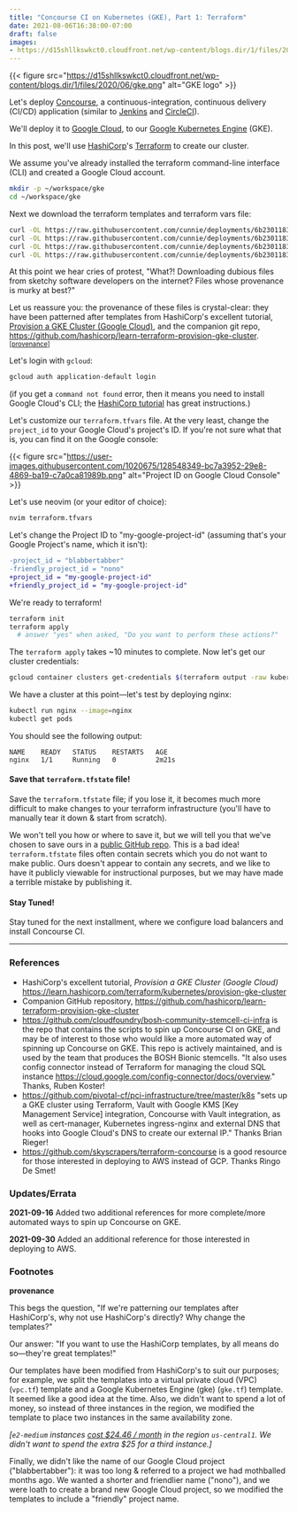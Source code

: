 ```yaml
---
title: "Concourse CI on Kubernetes (GKE), Part 1: Terraform"
date: 2021-08-06T16:38:00-07:00
draft: false
images:
- https://d15shllkswkct0.cloudfront.net/wp-content/blogs.dir/1/files/2020/06/gke.png
---
```


{{< figure src="https://d15shllkswkct0.cloudfront.net/wp-content/blogs.dir/1/files/2020/06/gke.png" alt="GKE logo" >}}

Let's deploy [Concourse](https://concourse-ci.org/), a continuous-integration,
continuous delivery (CI/CD) application (similar to
[Jenkins](https://www.jenkins.io/) and [CircleCI](https://circleci.com/)).

We'll deploy it to [Google Cloud](https://console.cloud.google.com/), to our
[Google Kubernetes Engine](https://cloud.google.com/kubernetes-engine) (GKE).

In this post, we'll use [HashiCorp](https://www.hashicorp.com/)'s
[Terraform](https://www.hashicorp.com/products/terraform) to create our cluster.

We assume you've already installed the terraform command-line interface (CLI)
and created a Google Cloud account.

```bash
mkdir -p ~/workspace/gke
cd ~/workspace/gke
```

Next we download the terraform templates and terraform vars file:

```bash
curl -OL https://raw.githubusercontent.com/cunnie/deployments/6b230118399f4326094b4d60e21cda32e8c6f321/terraform/gcp/gke/gke.tf
curl -OL https://raw.githubusercontent.com/cunnie/deployments/6b230118399f4326094b4d60e21cda32e8c6f321/terraform/gcp/gke/vpc.tf
curl -OL https://raw.githubusercontent.com/cunnie/deployments/6b230118399f4326094b4d60e21cda32e8c6f321/terraform/gcp/gke/terraform.tfvars
curl -OL https://raw.githubusercontent.com/cunnie/deployments/6b230118399f4326094b4d60e21cda32e8c6f321/terraform/gcp/gke/outputs.tf
```

At this point we hear cries of protest, "What?! Downloading dubious files
from sketchy software developers on the internet? Files whose provenance is
murky at best?"

Let us reassure you: the provenance of these files is crystal-clear: they have
been patterned after templates from HashiCorp's excellent tutorial, [Provision a
GKE Cluster (Google
Cloud)](https://learn.hashicorp.com/terraform/kubernetes/provision-gke-cluster),
and the companion git repo,
<https://github.com/hashicorp/learn-terraform-provision-gke-cluster>.
<sup>[[provenance](#provenance)]</sup>

Let's login with `gcloud`:

```bash
gcloud auth application-default login
```

(if you get a `command not found` error, then it means you need to install
Google Cloud's CLI; the [HashiCorp
tutorial](https://learn.hashicorp.com/tutorials/terraform/gke) has great
instructions.)

Let's customize our `terraform.tfvars` file. At the very least, change the
`project_id` to your Google Cloud's project's ID. If you're not sure what that
is, you can find it on the Google console:

{{< figure src="https://user-images.githubusercontent.com/1020675/128548349-bc7a3952-29e8-4869-ba19-c7a0ca81989b.png" alt="Project ID on Google Cloud Console" >}}

Let's use neovim (or your editor of choice):

```bash
nvim terraform.tfvars
```

Let's change the Project ID to "my-google-project-id" (assuming that's your
Google Project's name, which it isn't):

```diff
-project_id = "blabbertabber"
-friendly_project_id = "nono"
+project_id = "my-google-project-id"
+friendly_project_id = "my-google-project-id"
```

We're ready to terraform!

```bash
terraform init
terraform apply
  # answer "yes" when asked, "Do you want to perform these actions?"
```

The `terraform apply` takes ~10 minutes to complete. Now let's get our cluster
credentials:

```bash
gcloud container clusters get-credentials $(terraform output -raw kubernetes_cluster_name) --zone $(terraform output -raw zone)
```

We have a cluster at this point—let's test by deploying nginx:

```bash
kubectl run nginx --image=nginx
kubectl get pods
```

You should see the following output:

```
NAME    READY   STATUS    RESTARTS   AGE
nginx   1/1     Running   0          2m21s
```

#### Save that `terraform.tfstate` file!

Save the `terraform.tfstate` file; if you lose it, it becomes much more
difficult to make changes to your terraform infrastructure (you'll have to
manually tear it down & start from scratch).

We won't tell you how or where to save it, but we will tell you that we've
chosen to save ours in a [public GitHub
repo](https://github.com/cunnie/deployments/blob/551509bd1cbf2f62de8fca3a3f6cbf0f5a0ec976/terraform/gcp/gke/terraform.tfstate).
This is a bad idea! `terraform.tfstate` files often contain secrets which you do
not want to make public. Ours doesn't appear to contain any secrets, and we like
to have it publicly viewable for instructional purposes, but we may have made a
terrible mistake by publishing it.

#### Stay Tuned!

Stay tuned for the next installment, where we configure load balancers and
install Concourse CI.

---

### References

- HashiCorp's excellent tutorial, _Provision a GKE Cluster (Google Cloud)_
  <https://learn.hashicorp.com/terraform/kubernetes/provision-gke-cluster>
- Companion GitHub repository,
  <https://github.com/hashicorp/learn-terraform-provision-gke-cluster>
- <https://github.com/cloudfoundry/bosh-community-stemcell-ci-infra> is the repo
  that contains the scripts to spin up Concourse CI on GKE, and may be of
  interest to those who would like a more automated way of spinning up Concourse
  on GKE. This repo is actively maintained, and is used by the team that
  produces the BOSH Bionic stemcells. "It also uses config connector instead of
  Terraform for managing the cloud SQL instance
  <https://cloud.google.com/config-connector/docs/overview>." Thanks, Ruben
  Koster!
- <https://github.com/pivotal-cf/pci-infrastructure/tree/master/k8s> "sets up a
  GKE cluster using Terraform, Vault with Google KMS [Key Management Service]
  integration, Concourse with Vault integration, as well as cert-manager,
  Kubernetes ingress-nginx and external DNS that hooks into Google Cloud's DNS
  to create our external IP." Thanks Brian Rieger!
- <https://github.com/skyscrapers/terraform-concourse> is a good resource for
  those interested in deploying to AWS instead of GCP. Thanks Ringo De Smet!

### Updates/Errata

**2021-09-16** Added two additional references for more complete/more automated
ways to spin up Concourse on GKE.

**2021-09-30** Added an additional reference for those interested in deploying
to AWS.

### Footnotes

**<a id="provenance">provenance</a>**

This begs the question, "If we're patterning our templates after HashiCorp's,
why not use HashiCorp's directly? Why change the templates?"

Our answer: "If you want to use the HashiCorp templates, by all means do
so—they're great templates!"

Our templates have been modified from HashiCorp's to suit our purposes; for
example, we split the templates into a virtual private cloud (VPC) (`vpc.tf`)
template and a Google Kubernetes Engine (gke) (`gke.tf`) template.  It seemed
like a good idea at the time. Also, we didn't want to spend a lot of money, so
instead of three instances in the region, we modified the template to place two
instances in the same availability zone.

_[`e2-medium` instances [cost $24.46 /
month](https://cloud.google.com/compute/vm-instance-pricing) in the region
`us-central1`. We didn't want to spend the extra $25 for a third instance.]_

Finally, we didn't like the name of our Google Cloud project ("blabbertabber"):
it was too long & referred to a project we had mothballed months ago. We wanted
a shorter and friendlier name ("nono"), and we were loath to create a brand new
Google Cloud project, so we modified the templates to include a "friendly"
project name.
